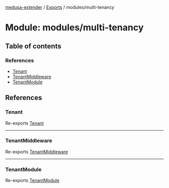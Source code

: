 [medusa-extender](../README.md) / [Exports](../modules.md) / modules/multi-tenancy

# Module: modules/multi-tenancy

## Table of contents

### References

- [Tenant](modules_multi_tenancy.md#tenant)
- [TenantMiddleware](modules_multi_tenancy.md#tenantmiddleware)
- [TenantModule](modules_multi_tenancy.md#tenantmodule)

## References

### Tenant

Re-exports [Tenant](../classes/modules_multi_tenancy_tenant_entity.Tenant.md)

___

### TenantMiddleware

Re-exports [TenantMiddleware](../classes/modules_multi_tenancy_tenant_middleware.TenantMiddleware.md)

___

### TenantModule

Re-exports [TenantModule](../classes/modules_multi_tenancy_tenant_module.TenantModule.md)
